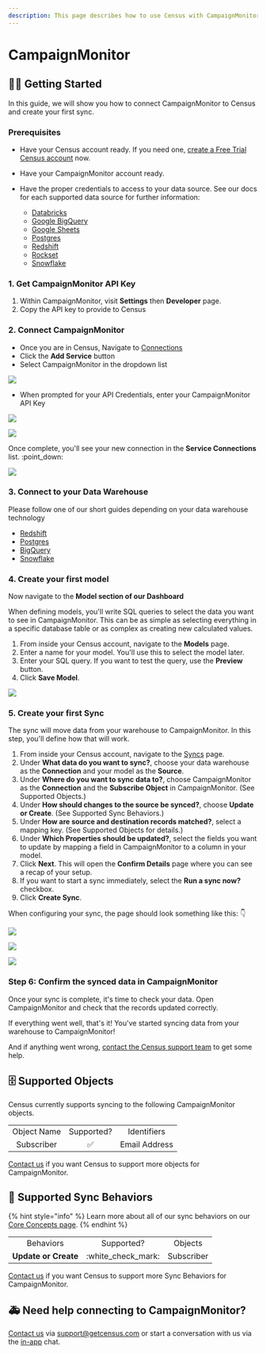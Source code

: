 ```yaml
---
description: This page describes how to use Census with CampaignMonitor.
---
```


# CampaignMonitor

## 🏃‍♀️ Getting Started

‌In this guide, we will show you how to connect CampaignMonitor to Census and create your first sync.

### Prerequisites

* Have your Census account ready. If you need one, [create a Free Trial Census account](https://app.getcensus.com) now.
* Have your CampaignMonitor account ready.
*   Have the proper credentials to access to your data source. See our docs for each supported data source for further information:

    * [Databricks](https://docs.getcensus.com/sources/databricks)
    * [Google BigQuery](https://docs.getcensus.com/sources/google-bigquery)
    * [Google Sheets](https://docs.getcensus.com/sources/google-sheets)
    * [Postgres](https://docs.getcensus.com/sources/postgres)
    * [Redshift](https://docs.getcensus.com/sources/redshift)
    * [Rockset](https://docs.getcensus.com/sources/rockset)
    * [Snowflake](https://docs.getcensus.com/sources/snowflake)



### 1. Get CampaignMonitor API Key

1. Within CampaignMonitor, visit **Settings** then **Developer** page.
2. Copy the API key to provide to Census

### 2. Connect CampaignMonitor

* Once you are in Census, Navigate to [Connections](https://app.getcensus.com/connections)
* Click the **Add Service** button
* Select CampaignMonitor in the dropdown list

![](<../.gitbook/assets/Screen Shot 2022-02-28 at 12.13.33 AM.png>)

* When prompted for your API Credentials, enter your CampaignMonitor API Key

![](<../.gitbook/assets/Screen Shot 2022-02-28 at 10.52.27 AM.png>)

![](<../.gitbook/assets/Screen Shot 2022-02-28 at 10.52.43 AM.png>)

Once complete, you'll see your new connection in the **Service Connections** list. :point\_down:

![](<../.gitbook/assets/Screen Shot 2022-02-28 at 11.44.19 AM.png>)



### 3.  Connect to your Data Warehouse

Please follow one of our short guides depending on your data warehouse technology

* [Redshift](https://help.getcensus.com/article/10-configuring-redshift-postgresql-access)
* [Postgres](https://help.getcensus.com/article/10-configuring-redshift-postgresql-access) &#x20;
* [BigQuery](https://help.getcensus.com/article/21-configuring-bigquery-access)
* [Snowflake](https://help.getcensus.com/article/8-configuring-snowflake-access)

### 4. Create your first model

Now navigate to the **Model section of our Dashboard**

When defining models, you'll write SQL queries to select the data you want to see in CampaignMonitor. This can be as simple as selecting everything in a specific database table or as complex as creating new calculated values.

1. From inside your Census account, navigate to the **Models** page.
2. Enter a name for your model. You'll use this to select the model later.
3. Enter your SQL query. If you want to test the query, use the **Preview** button.
4. Click **Save Model**.

![](../.gitbook/assets/screely-1645633928224.png)

### 5. Create your first Sync

The sync will move data from your warehouse to CampaignMonitor. In this step, you'll define how that will work.

1. From inside your Census account, navigate to the [Syncs](https://app.getcensus.com/syncs) page.
2. Under **What data do you want to sync?**, choose your data warehouse as the **Connection** and your model as the **Source**.
3. Under **Where do you want to sync data to?**, choose CampaignMonitor as the **Connection** and the **Subscribe Object** in CampaignMonitor. (See Supported Objects.)
4. Under **How should changes to the source be synced?**, choose **Update or Create**. (See Supported Sync Behaviors.)
5. &#x20;Under **How are source and destination records matched?**, select a mapping key. (See Supported Objects for details.)&#x20;
6. &#x20;Under **Which Properties should be updated?**, select the fields you want to update by mapping a field in CampaignMonitor to a column in your model.
7. Click **Next**. This will open the **Confirm Details** page where you can see a recap of your setup.
8. If you want to start a sync immediately, select the **Run a sync now?** checkbox.
9. Click **Create Sync**.

When configuring your sync, the page should look something like this: 👇

![](<../.gitbook/assets/Screen Shot 2022-02-28 at 11.07.25 AM.png>)

![](<../.gitbook/assets/Screen Shot 2022-02-28 at 11.10.55 AM.png>)

![](<../.gitbook/assets/Screen Shot 2022-02-28 at 11.14.44 AM.png>)

### Step 6: Confirm the synced data in CampaignMonitor

Once your sync is complete, it's time to check your data. Open CampaignMonitor and check that the records updated correctly.&#x20;

If everything went well, that's it! You've started syncing data from your warehouse to CampaignMonitor!&#x20;

And if anything went wrong, [contact the Census support team](mailto:support@getcensus.com) to get some help.



## 🗄 Supported Objects

Census currently supports syncing to the following CampaignMonitor objects.

|             |            |               |
| :---------: | :--------: | :-----------: |
| Object Name | Supported? |  Identifiers  |
|  Subscriber |      ✅     | Email Address |

[Contact us](mailto:support@getcensus.com) if you want Census to support more objects for CampaignMonitor.



## 🔄 Supported Sync Behaviors

{% hint style="info" %}
Learn more about all of our sync behaviors on our [Core Concepts page](../basics/core-concept/#the-different-sync-behaviors).
{% endhint %}

|                      |                      |            |
| :------------------: | :------------------: | :--------: |
|       Behaviors      |      Supported?      |   Objects  |
| **Update or Create** | :white\_check\_mark: | Subscriber |

[Contact us](mailto:support@getcensus.com) if you want Census to support more Sync Behaviors for CampaignMonitor.



## 🚑 Need help connecting to CampaignMonitor?

[Contact us](mailto:support@getcensus.com) via support@getcensus.com or start a conversation with us via the [in-app](https://app.getcensus.com) chat.

